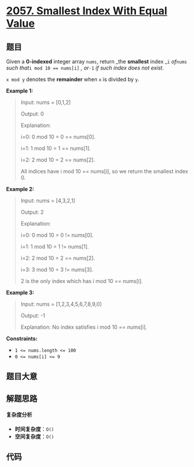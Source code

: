 # [2057. Smallest Index With Equal Value](https://leetcode.com/problems/smallest-index-with-equal-value/)

## 题目

Given a **0-indexed** integer array `nums`, return _the **smallest** index
_`i` _of_`nums` _such that_`i mod 10 == nums[i]` _, or_`-1` _if such index
does not exist_.

`x mod y` denotes the **remainder** when `x` is divided by `y`.

**Example 1:**

> Input: nums = [0,1,2]
>
> Output: 0
>
> Explanation:
>
> i=0: 0 mod 10 = 0 == nums[0].
>
> i=1: 1 mod 10 = 1 == nums[1].
>
> i=2: 2 mod 10 = 2 == nums[2].
>
> All indices have i mod 10 == nums[i], so we return the smallest index 0.

**Example 2:**

> Input: nums = [4,3,2,1]
>
> Output: 2
>
> Explanation:
>
> i=0: 0 mod 10 = 0 != nums[0].
>
> i=1: 1 mod 10 = 1 != nums[1].
>
> i=2: 2 mod 10 = 2 == nums[2].
>
> i=3: 3 mod 10 = 3 != nums[3].
>
> 2 is the only index which has i mod 10 == nums[i].

**Example 3:**

> Input: nums = [1,2,3,4,5,6,7,8,9,0]
>
> Output: -1
>
> Explanation: No index satisfies i mod 10 == nums[i].

**Constraints:**

- `1 <= nums.length <= 100`
- `0 <= nums[i] <= 9`

## 题目大意

## 解题思路

#### 复杂度分析

- **时间复杂度**：`O()`
- **空间复杂度**：`O()`

## 代码

```javascript

```

